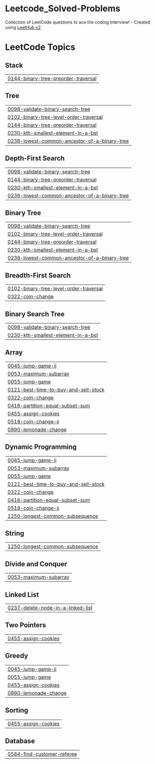 # Leetcode_Solved-Problems
Collection of LeetCode questions to ace the coding interview! - Created using [LeetHub v2](https://github.com/arunbhardwaj/LeetHub-2.0)

<!---LeetCode Topics Start-->
# LeetCode Topics
## Stack
|  |
| ------- |
| [0144-binary-tree-preorder-traversal](https://github.com/Yukta-agrawal/Leetcode_Solved-Problems/tree/master/0144-binary-tree-preorder-traversal) |
## Tree
|  |
| ------- |
| [0098-validate-binary-search-tree](https://github.com/Yukta-agrawal/Leetcode_Solved-Problems/tree/master/0098-validate-binary-search-tree) |
| [0102-binary-tree-level-order-traversal](https://github.com/Yukta-agrawal/Leetcode_Solved-Problems/tree/master/0102-binary-tree-level-order-traversal) |
| [0144-binary-tree-preorder-traversal](https://github.com/Yukta-agrawal/Leetcode_Solved-Problems/tree/master/0144-binary-tree-preorder-traversal) |
| [0230-kth-smallest-element-in-a-bst](https://github.com/Yukta-agrawal/Leetcode_Solved-Problems/tree/master/0230-kth-smallest-element-in-a-bst) |
| [0236-lowest-common-ancestor-of-a-binary-tree](https://github.com/Yukta-agrawal/Leetcode_Solved-Problems/tree/master/0236-lowest-common-ancestor-of-a-binary-tree) |
## Depth-First Search
|  |
| ------- |
| [0098-validate-binary-search-tree](https://github.com/Yukta-agrawal/Leetcode_Solved-Problems/tree/master/0098-validate-binary-search-tree) |
| [0144-binary-tree-preorder-traversal](https://github.com/Yukta-agrawal/Leetcode_Solved-Problems/tree/master/0144-binary-tree-preorder-traversal) |
| [0230-kth-smallest-element-in-a-bst](https://github.com/Yukta-agrawal/Leetcode_Solved-Problems/tree/master/0230-kth-smallest-element-in-a-bst) |
| [0236-lowest-common-ancestor-of-a-binary-tree](https://github.com/Yukta-agrawal/Leetcode_Solved-Problems/tree/master/0236-lowest-common-ancestor-of-a-binary-tree) |
## Binary Tree
|  |
| ------- |
| [0098-validate-binary-search-tree](https://github.com/Yukta-agrawal/Leetcode_Solved-Problems/tree/master/0098-validate-binary-search-tree) |
| [0102-binary-tree-level-order-traversal](https://github.com/Yukta-agrawal/Leetcode_Solved-Problems/tree/master/0102-binary-tree-level-order-traversal) |
| [0144-binary-tree-preorder-traversal](https://github.com/Yukta-agrawal/Leetcode_Solved-Problems/tree/master/0144-binary-tree-preorder-traversal) |
| [0230-kth-smallest-element-in-a-bst](https://github.com/Yukta-agrawal/Leetcode_Solved-Problems/tree/master/0230-kth-smallest-element-in-a-bst) |
| [0236-lowest-common-ancestor-of-a-binary-tree](https://github.com/Yukta-agrawal/Leetcode_Solved-Problems/tree/master/0236-lowest-common-ancestor-of-a-binary-tree) |
## Breadth-First Search
|  |
| ------- |
| [0102-binary-tree-level-order-traversal](https://github.com/Yukta-agrawal/Leetcode_Solved-Problems/tree/master/0102-binary-tree-level-order-traversal) |
| [0322-coin-change](https://github.com/Yukta-agrawal/Leetcode_Solved-Problems/tree/master/0322-coin-change) |
## Binary Search Tree
|  |
| ------- |
| [0098-validate-binary-search-tree](https://github.com/Yukta-agrawal/Leetcode_Solved-Problems/tree/master/0098-validate-binary-search-tree) |
| [0230-kth-smallest-element-in-a-bst](https://github.com/Yukta-agrawal/Leetcode_Solved-Problems/tree/master/0230-kth-smallest-element-in-a-bst) |
## Array
|  |
| ------- |
| [0045-jump-game-ii](https://github.com/Yukta-agrawal/Leetcode_Solved-Problems/tree/master/0045-jump-game-ii) |
| [0053-maximum-subarray](https://github.com/Yukta-agrawal/Leetcode_Solved-Problems/tree/master/0053-maximum-subarray) |
| [0055-jump-game](https://github.com/Yukta-agrawal/Leetcode_Solved-Problems/tree/master/0055-jump-game) |
| [0121-best-time-to-buy-and-sell-stock](https://github.com/Yukta-agrawal/Leetcode_Solved-Problems/tree/master/0121-best-time-to-buy-and-sell-stock) |
| [0322-coin-change](https://github.com/Yukta-agrawal/Leetcode_Solved-Problems/tree/master/0322-coin-change) |
| [0416-partition-equal-subset-sum](https://github.com/Yukta-agrawal/Leetcode_Solved-Problems/tree/master/0416-partition-equal-subset-sum) |
| [0455-assign-cookies](https://github.com/Yukta-agrawal/Leetcode_Solved-Problems/tree/master/0455-assign-cookies) |
| [0518-coin-change-ii](https://github.com/Yukta-agrawal/Leetcode_Solved-Problems/tree/master/0518-coin-change-ii) |
| [0890-lemonade-change](https://github.com/Yukta-agrawal/Leetcode_Solved-Problems/tree/master/0890-lemonade-change) |
## Dynamic Programming
|  |
| ------- |
| [0045-jump-game-ii](https://github.com/Yukta-agrawal/Leetcode_Solved-Problems/tree/master/0045-jump-game-ii) |
| [0053-maximum-subarray](https://github.com/Yukta-agrawal/Leetcode_Solved-Problems/tree/master/0053-maximum-subarray) |
| [0055-jump-game](https://github.com/Yukta-agrawal/Leetcode_Solved-Problems/tree/master/0055-jump-game) |
| [0121-best-time-to-buy-and-sell-stock](https://github.com/Yukta-agrawal/Leetcode_Solved-Problems/tree/master/0121-best-time-to-buy-and-sell-stock) |
| [0322-coin-change](https://github.com/Yukta-agrawal/Leetcode_Solved-Problems/tree/master/0322-coin-change) |
| [0416-partition-equal-subset-sum](https://github.com/Yukta-agrawal/Leetcode_Solved-Problems/tree/master/0416-partition-equal-subset-sum) |
| [0518-coin-change-ii](https://github.com/Yukta-agrawal/Leetcode_Solved-Problems/tree/master/0518-coin-change-ii) |
| [1250-longest-common-subsequence](https://github.com/Yukta-agrawal/Leetcode_Solved-Problems/tree/master/1250-longest-common-subsequence) |
## String
|  |
| ------- |
| [1250-longest-common-subsequence](https://github.com/Yukta-agrawal/Leetcode_Solved-Problems/tree/master/1250-longest-common-subsequence) |
## Divide and Conquer
|  |
| ------- |
| [0053-maximum-subarray](https://github.com/Yukta-agrawal/Leetcode_Solved-Problems/tree/master/0053-maximum-subarray) |
## Linked List
|  |
| ------- |
| [0237-delete-node-in-a-linked-list](https://github.com/Yukta-agrawal/Leetcode_Solved-Problems/tree/master/0237-delete-node-in-a-linked-list) |
## Two Pointers
|  |
| ------- |
| [0455-assign-cookies](https://github.com/Yukta-agrawal/Leetcode_Solved-Problems/tree/master/0455-assign-cookies) |
## Greedy
|  |
| ------- |
| [0045-jump-game-ii](https://github.com/Yukta-agrawal/Leetcode_Solved-Problems/tree/master/0045-jump-game-ii) |
| [0055-jump-game](https://github.com/Yukta-agrawal/Leetcode_Solved-Problems/tree/master/0055-jump-game) |
| [0455-assign-cookies](https://github.com/Yukta-agrawal/Leetcode_Solved-Problems/tree/master/0455-assign-cookies) |
| [0890-lemonade-change](https://github.com/Yukta-agrawal/Leetcode_Solved-Problems/tree/master/0890-lemonade-change) |
## Sorting
|  |
| ------- |
| [0455-assign-cookies](https://github.com/Yukta-agrawal/Leetcode_Solved-Problems/tree/master/0455-assign-cookies) |
## Database
|  |
| ------- |
| [0584-find-customer-referee](https://github.com/Yukta-agrawal/Leetcode_Solved-Problems/tree/master/0584-find-customer-referee) |
<!---LeetCode Topics End-->